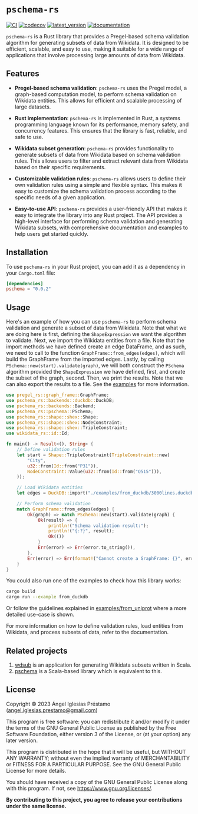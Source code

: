 # `pschema-rs`

[![CI](https://github.com/angelip2303/pschema-rs/actions/workflows/ci.yml/badge.svg)](https://github.com/angelip2303/pschema-rs/actions/workflows/ci.yml)
[![codecov](https://codecov.io/gh/angelip2303/pschema-rs/branch/main/graph/badge.svg?token=jgwNdmIYhD)](https://codecov.io/gh/angelip2303/pschema-rs)
[![latest_version](https://img.shields.io/crates/v/pschema-rs)](https://crates.io/crates/pschema-rs)
[![documentation](https://img.shields.io/docsrs/pschema-rs/latest)](https://docs.rs/pschema-rs/latest/pschema_rs/)

`pschema-rs` is a Rust library that provides a Pregel-based schema validation algorithm for generating subsets of data 
from Wikidata. It is designed to be efficient, scalable, and easy to use, making it suitable for a wide range of applications
that involve processing large amounts of data from Wikidata.

## Features

- **Pregel-based schema validation**: `pschema-rs` uses the Pregel model, a graph-based computation model, to perform 
schema validation on Wikidata entities. This allows for efficient and scalable processing of large datasets.

- **Rust implementation**: `pschema-rs` is implemented in Rust, a systems programming language known for its performance,
memory safety, and concurrency features. This ensures that the library is fast, reliable, and safe to use.

- **Wikidata subset generation**: `pschema-rs` provides functionality to generate subsets of data from Wikidata based on 
schema validation rules. This allows users to filter and extract relevant data from Wikidata based on their specific 
requirements.

- **Customizable validation rules**: `pschema-rs` allows users to define their own validation rules using a simple and 
flexible syntax. This makes it easy to customize the schema validation process according to the specific needs of a given
application.

- **Easy-to-use API**: `pschema-rs` provides a user-friendly API that makes it easy to integrate the library into any Rust
project. The API provides a high-level interface for performing schema validation and generating Wikidata subsets, with
comprehensive documentation and examples to help users get started quickly.

## Installation

To use `pschema-rs` in your Rust project, you can add it as a dependency in your `Cargo.toml` file:

```toml
[dependencies]
pschema = "0.0.2"
```

## Usage

Here's an example of how you can use `pschema-rs` to perform schema validation and generate a subset of data from Wikidata.
Note that what we are doing here is first, defining the `ShapeExpression` we want the algorithm to validate. Next, we import
the Wikidata entities from a file. Note that the  import methods we have defined create an edge DataFrame, and as such, we
need to call to the function `GraphFrame::from_edges(edges)`, which will build the GraphFrame from the imported edges. Lastly,
by calling `PSchema::new(start).validate(graph)`, we will both construct the `PSchema` algorithm provided the `ShapeExpression`
we have defined, first, and create the subset of the graph, second. Then, we print the results. Note that we can also export
the results to a file. See the [examples](https://github.com/angelip2303/pschema-rs/tree/main/examples) for more information.

```rust
use pregel_rs::graph_frame::GraphFrame;
use pschema_rs::backends::duckdb::DuckDB;
use pschema_rs::backends::Backend;
use pschema_rs::pschema::PSchema;
use pschema_rs::shape::shex::Shape;
use pschema_rs::shape::shex::NodeConstraint;
use pschema_rs::shape::shex::TripleConstraint;
use wikidata_rs::id::Id;

fn main() -> Result<(), String> {
    // Define validation rules
    let start = Shape::TripleConstraint(TripleConstraint::new(
        "City",
        u32::from(Id::from("P31")),
        NodeConstraint::Value(u32::from(Id::from("Q515"))),
    ));

    // Load Wikidata entities
    let edges = DuckDB::import("./examples/from_duckdb/3000lines.duckdb")?;

    // Perform schema validation
    match GraphFrame::from_edges(edges) {
        Ok(graph) => match PSchema::new(start).validate(graph) {
            Ok(result) => {
                println!("Schema validation result:");
                println!("{:?}", result);
                Ok(())
            }
            Err(error) => Err(error.to_string()),
        },
        Err(error) => Err(format!("Cannot create a GraphFrame: {}", error)),
    }
}

```

You could also run one of the examples to check how this library works:

```sh
cargo build
cargo run --example from_duckdb
```

Or follow the guidelines explained in [examples/from_uniprot](https://github.com/angelip2303/pschema-rs/tree/main/examples/from_uniprot)
where a more detailed use-case is shown.

For more information on how to define validation rules, load entities from Wikidata, and process subsets of data, refer
to the documentation.

## Related projects

1. [wdsub](https://github.com/weso/wdsub) is an application for generating Wikidata subsets written in Scala.
2. [pschema](https://github.com/weso/pschema) is a Scala-based library which is equivalent to this.

## License

Copyright &copy; 2023 Ángel Iglesias Préstamo (<angel.iglesias.prestamo@gmail.com>)

This program is free software: you can redistribute it and/or modify
it under the terms of the GNU General Public License as published by
the Free Software Foundation, either version 3 of the License, or
(at your option) any later version.

This program is distributed in the hope that it will be useful,
but WITHOUT ANY WARRANTY; without even the implied warranty of
MERCHANTABILITY or FITNESS FOR A PARTICULAR PURPOSE.  See the
GNU General Public License for more details.

You should have received a copy of the GNU General Public License
along with this program.  If not, see <https://www.gnu.org/licenses/>.

**By contributing to this project, you agree to release your
contributions under the same license.**
